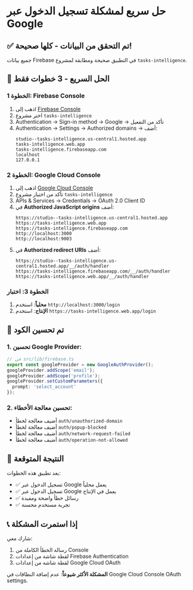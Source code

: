 # حل سريع لمشكلة تسجيل الدخول عبر Google

## ✅ تم التحقق من البيانات - كلها صحيحة!

جميع بيانات Firebase في التطبيق صحيحة ومطابقة لمشروع `tasks-intelligence`.

## 🚀 الحل السريع - 3 خطوات فقط

### الخطوة 1: Firebase Console
1. اذهب إلى [Firebase Console](https://console.firebase.google.com)
2. اختر مشروع `tasks-intelligence`
3. Authentication → Sign-in method → Google → تأكد من التفعيل
4. Authentication → Settings → Authorized domains → أضف:
   ```
   studio--tasks-intelligence.us-central1.hosted.app
   tasks-intelligence.web.app
   tasks-intelligence.firebaseapp.com
   localhost
   127.0.0.1
   ```

### الخطوة 2: Google Cloud Console
1. اذهب إلى [Google Cloud Console](https://console.cloud.google.com)
2. تأكد من اختيار مشروع `tasks-intelligence`
3. APIs & Services → Credentials → OAuth 2.0 Client ID
4. في **Authorized JavaScript origins** أضف:
   ```
   https://studio--tasks-intelligence.us-central1.hosted.app
   https://tasks-intelligence.web.app
   https://tasks-intelligence.firebaseapp.com
   http://localhost:3000
   http://localhost:9003
   ```
5. في **Authorized redirect URIs** أضف:
   ```
   https://studio--tasks-intelligence.us-central1.hosted.app/__/auth/handler
   https://tasks-intelligence.firebaseapp.com/__/auth/handler
   https://tasks-intelligence.web.app/__/auth/handler
   ```

### الخطوة 3: اختبار
1. **محلياً**: استخدم `http://localhost:3000/login`
2. **الإنتاج**: استخدم `https://tasks-intelligence.web.app/login`

## 🔧 تم تحسين الكود

### 1. تحسين Google Provider:
```typescript
// في src/lib/firebase.ts
export const googleProvider = new GoogleAuthProvider();
googleProvider.addScope('email');
googleProvider.addScope('profile');
googleProvider.setCustomParameters({
  prompt: 'select_account'
});
```

### 2. تحسين معالجة الأخطاء:
- أضيف معالجة لخطأ `auth/unauthorized-domain`
- أضيف معالجة لخطأ `auth/popup-blocked`
- أضيف معالجة لخطأ `auth/network-request-failed`
- أضيف معالجة لخطأ `auth/operation-not-allowed`

## 🎯 النتيجة المتوقعة

بعد تطبيق هذه الخطوات:
- ✅ تسجيل الدخول عبر Google يعمل محلياً
- ✅ تسجيل الدخول عبر Google يعمل في الإنتاج
- ✅ رسائل خطأ واضحة ومفيدة
- ✅ تجربة مستخدم محسنة

## 📞 إذا استمرت المشكلة

شارك معي:
1. رسالة الخطأ الكاملة من Console
2. لقطة شاشة من إعدادات Firebase Authentication
3. لقطة شاشة من إعدادات Google Cloud OAuth

**المشكلة الأكثر شيوعاً**: عدم إضافة النطاقات في Google Cloud Console OAuth settings.

